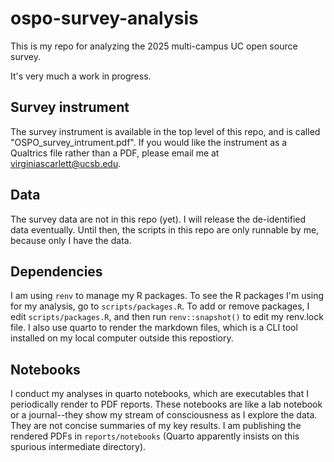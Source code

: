 # ospo-survey-analysis

This is my repo for analyzing the 2025 multi-campus UC open source survey.

It's very much a work in progress.

## Survey instrument

The survey instrument is available in the top level of this repo, and is called
"OSPO_survey_intrument.pdf". If you would like the instrument as a Qualtrics
file rather than a PDF, please email me at virginiascarlett@ucsb.edu.

## Data

The survey data are not in this repo (yet). I will release the de-identified
data eventually. Until then, the scripts in this repo are only runnable by me,
because only I have the data.

## Dependencies

I am using `renv` to manage my R packages. To see the R packages I'm using for
my analysis, go to `scripts/packages.R`. To add or remove packages, I edit
`scripts/packages.R`, and then run `renv::snapshot()` to edit my renv.lock file.
I also use quarto to render the markdown files, which is a CLI tool installed on
my local computer outside this repostiory.

## Notebooks

I conduct my analyses in quarto notebooks, which are executables that I
periodically render to PDF reports. These notebooks are like a lab notebook or a
journal--they show my stream of consciousness as I explore the data. They are
not concise summaries of my key results. I am publishing the rendered PDFs in
`reports/notebooks` (Quarto apparently insists on this spurious intermediate
directory).
